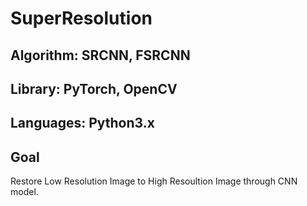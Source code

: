# SuperResolution
## Algorithm: SRCNN, FSRCNN
## Library: PyTorch, OpenCV
## Languages: Python3.x
## Goal
Restore Low Resolution Image to High Resoultion Image through CNN model.
